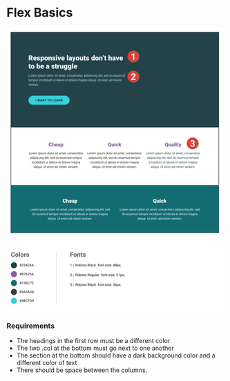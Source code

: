 # Flex Basics

![](https://raw.githubusercontent.com/hoc-labs/images/main/flex-basics-design.png)

### Requirements
* The headings in the first row must be
   a different color
* The two .col at the bottom must go next
   to one another
* The section at the bottom should have
   a dark background color and a different
   color of text
* There should be space between the columns.


